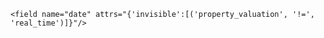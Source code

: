                            
    <field name="date" attrs="{'invisible':[('property_valuation', '!=', 'real_time')]}"/>